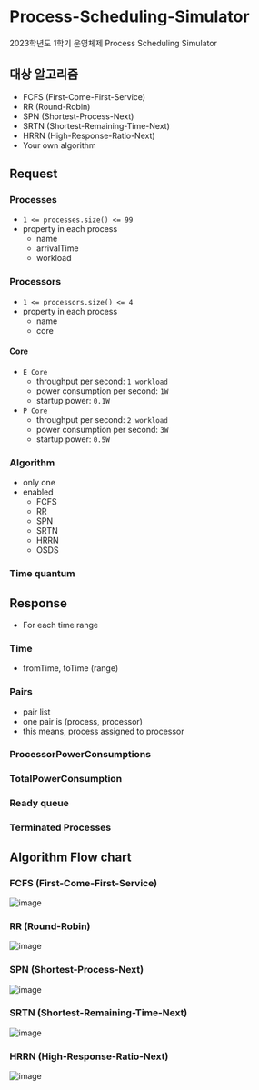 # Process-Scheduling-Simulator
2023학년도 1학기 운영체제 Process Scheduling Simulator

## 대상 알고리즘
- FCFS (First-Come-First-Service)
- RR (Round-Robin)
- SPN (Shortest-Process-Next)
- SRTN (Shortest-Remaining-Time-Next)
- HRRN (High-Response-Ratio-Next)
- Your own algorithm

## Request
### Processes
- `1 <= processes.size() <= 99`
- property in each process
  - name 
  - arrivalTime
  - workload
### Processors
- `1 <= processors.size() <= 4`
- property in each process
  - name
  - core
#### Core
- `E Core`
  - throughput per second: `1 workload`
  - power consumption per second: `1W`
  - startup power: `0.1W`
- `P Core` 
  - throughput per second: `2 workload`
  - power consumption per second: `3W`
  - startup power: `0.5W` 
### Algorithm
- only one
- enabled
  - FCFS
  - RR
  - SPN
  - SRTN
  - HRRN
  - OSDS
### Time quantum

## Response
- For each time range
### Time
- fromTime, toTime (range)

### Pairs
- pair list
- one pair is (process, processor)
- this means, process assigned to processor

### ProcessorPowerConsumptions

### TotalPowerConsumption

### Ready queue

### Terminated Processes

## Algorithm Flow chart
### FCFS (First-Come-First-Service)
![image](https://user-images.githubusercontent.com/56067949/234043216-a8b9fe92-1bed-49a7-bea9-2b6eafd22bcd.png)

### RR (Round-Robin)
![image](https://user-images.githubusercontent.com/56067949/234043442-f0164844-c077-415f-b9bd-7b75989e3e84.png)

### SPN (Shortest-Process-Next)
![image](https://user-images.githubusercontent.com/56067949/234043700-b01184c0-97cd-4385-91e5-b644bf54334b.png)

### SRTN (Shortest-Remaining-Time-Next)
![image](https://user-images.githubusercontent.com/56067949/234043872-daa5732b-7ed7-4af9-be96-331aa54862d6.png)

### HRRN (High-Response-Ratio-Next)
![image](https://user-images.githubusercontent.com/56067949/234043953-283287d2-499d-42c0-bc6f-d7140c91e2d2.png)
